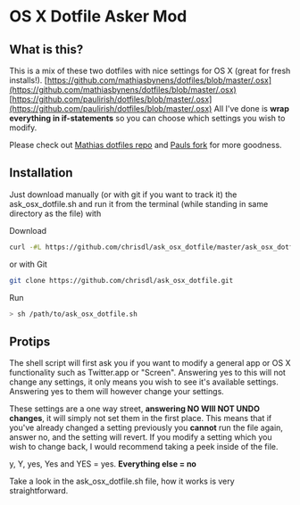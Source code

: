 # OS X Dotfile Asker Mod

## What is this?

This is a mix of these two dotfiles with nice settings for OS X (great for fresh installs!).
[https://github.com/mathiasbynens/dotfiles/blob/master/.osx](https://github.com/mathiasbynens/dotfiles/blob/master/.osx)
[https://github.com/paulirish/dotfiles/blob/master/.osx](https://github.com/paulirish/dotfiles/blob/master/.osx)
All I've done is **wrap everything in if-statements** so you can choose which settings you wish to modify.

Please check out [Mathias dotfiles repo](https://github.com/mathiasbynens/dotfiles) and [Pauls fork](https://github.com/paulirish/dotfiles) for more goodness.

## Installation

Just download manually (or with git if you want to track it) the ask_osx_dotfile.sh and run it from the terminal (while standing in same directory as the file) with

Download
```bash
curl -#L https://github.com/chrisdl/ask_osx_dotfile/master/ask_osx_dotfile.sh
```

or with Git
```bash
git clone https://github.com/chrisdl/ask_osx_dotfile.git
```

Run
```bash
> sh /path/to/ask_osx_dotfile.sh
```

## Protips

The shell script will first ask you if you want to modify a general app or OS X functionality such as Twitter.app or "Screen". Answering yes to this will not change any settings, it only means you wish to see it's available settings. Answering yes to them will however change your settings.

These settings are a one way street, **answering NO WIll NOT UNDO changes**, it will simply not set them in the first place. This means that if you've already changed a setting previously you **cannot** run the file again, answer no, and the setting will revert.
If you modify a setting which you wish to change back, I would recommend taking a peek inside of the file.

y, Y, yes, Yes and YES = yes. **Everything else = no**

Take a look in the ask_osx_dotfile.sh file, how it works is very straightforward.
